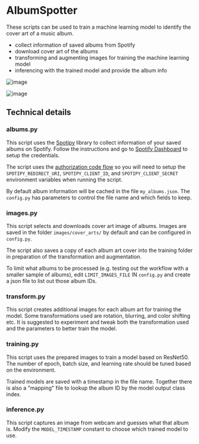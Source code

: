 # AlbumSpotter

These scripts can be used to train a machine learning model to
identify the cover art of a music album.

- collect information of saved albums from Spotify
- download cover art of the albums
- transforming and augmenting images for training the machine learning model
- inferencing with the trained model and provide the album info

![image](https://github.com/user-attachments/assets/6550386e-7e38-4d89-8411-4d66b7777e53)

![image](https://github.com/user-attachments/assets/953b7b33-0e87-4d83-8b8d-288dfea7fbec)

## Technical details

### albums.py

This script uses the [Spotipy](https://spotipy.readthedocs.io/) library to
collect information of your saved albums on Spotify. Follow the instructions
and go to
[Spotify Dashboard](https://developer.spotify.com/dashboard/applications) to
setup the credentials.

The script uses the
[authorization code flow](https://spotipy.readthedocs.io/en/2.24.0/#authorization-code-flow)
so you will need to setup the `SPOTIPY_REDIRECT_URI`, `SPOTIPY_CLIENT_ID`,
and `SPOTIPY_CLIENT_SECRET` environment variables when running the script.

By default album information will be cached in the file `my_albums.json`.
The `config.py` has parameters to control the file name and which fields to
keep.


### images.py

This script selects and downloads cover art image of albums. Images are
saved in the folder `images/cover_arts/` by default and can be configured in
`config.py`.

The script also saves a copy of each album art cover into the
training folder in preparation of the transformation and augmentation.

To limit what albums to be processed (e.g. testing out the workflow with a
smaller sample of albums), edit `LIMIT_IMAGES_FILE` IN
`config.py` and create a json file to list out those album IDs.


### transform.py

This script creates additional images for each album art for training the
model. Some transformations used are rotation, blurring, and color shifting etc.
It is suggested to experiment and tweak both the transformation used and the
parameters to better train the model.


### training.py

This script uses the prepared images to train a model based on ResNet50.
The number of epoch, batch size, and learning rate should be tuned based
on the environment.

Trained models are saved with a timestamp in the file name. Together there is
also a "mapping" file to lookup the album ID by the model output class index.


### inference.py

This script captures an image from webcam and guesses what that album is. Modify
the `MODEL_TIMESTAMP` constant to choose which trained model to use.
